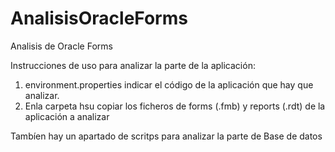 # AnalisisOracleForms
Analisis de Oracle Forms

Instrucciones de uso para analizar la parte de la aplicación:

1. environment.properties indicar el código de la aplicación que hay que analizar.
2. Enla carpeta hsu copiar los ficheros de forms (.fmb) y reports (.rdt) de la aplicación a analizar

Tambíen hay un apartado de scritps para analizar la parte de Base de datos 